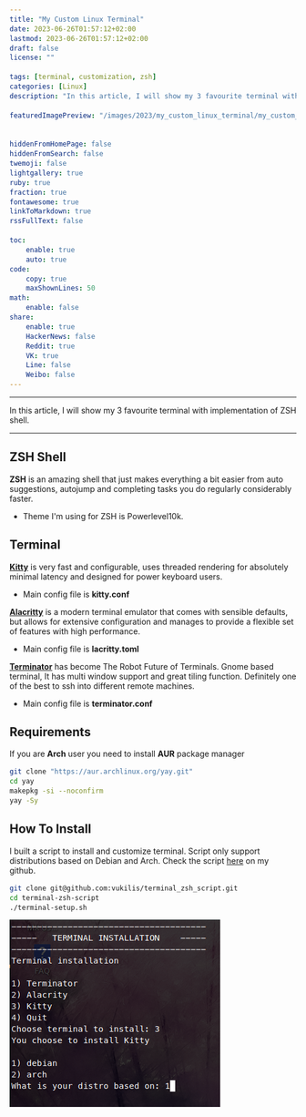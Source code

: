 ```yaml
---
title: "My Custom Linux Terminal"
date: 2023-06-26T01:57:12+02:00
lastmod: 2023-06-26T01:57:12+02:00
draft: false
license: ""

tags: [terminal, customization, zsh]
categories: [Linux]
description: "In this article, I will show my 3 favourite terminal with implementation of ZSH shell..."

featuredImagePreview: "/images/2023/my_custom_linux_terminal/my_custom_linux_terminal.png"


hiddenFromHomePage: false
hiddenFromSearch: false
twemoji: false
lightgallery: true
ruby: true
fraction: true
fontawesome: true
linkToMarkdown: true
rssFullText: false

toc:
    enable: true
    auto: true
code:
    copy: true
    maxShownLines: 50
math:
    enable: false
share:
    enable: true
    HackerNews: false
    Reddit: true
    VK: true
    Line: false
    Weibo: false
---
```

<!--more-->

---

In this article, I will show my 3 favourite terminal with implementation of ZSH shell.

---

## ZSH Shell

**ZSH** is an amazing shell that just makes everything a bit easier from auto suggestions, autojump and completing tasks you do regularly considerably faster.

- Theme I'm using for ZSH is Powerlevel10k.

## Terminal

[**Kitty**](https://sw.kovidgoyal.net/kitty/) is very fast and configurable, uses threaded rendering for absolutely minimal latency and designed for power keyboard users.

- Main config file is **kitty.conf**

[**Alacritty**](https://alacritty.org/) is a modern terminal emulator that comes with sensible defaults, but allows for extensive configuration and manages to provide a flexible set of features with high performance.

- Main config file is **lacritty.toml**

[**Terminator**](https://gnome-terminator.org/) has become The Robot Future of Terminals. Gnome based terminal, It has multi window support and great tiling function. Definitely one of the best to ssh into different remote machines.

- Main config file is **terminator.conf**

## Requirements

If you are **Arch** user you need to install **AUR** package manager

```bash
git clone "https://aur.archlinux.org/yay.git"
cd yay
makepkg -si --noconfirm
yay -Sy
```

## How To Install

I built a script to install and customize terminal. Script only support distributions based on Debian and Arch.
Check the script [here](https://github.com/vukilis/terminal_zsh_script) on my github.

```bash
git clone git@github.com:vukilis/terminal_zsh_script.git
cd terminal-zsh-script
./terminal-setup.sh
```

![Script](https://raw.githubusercontent.com/vukilis/terminal_zsh_script/main/script.png)